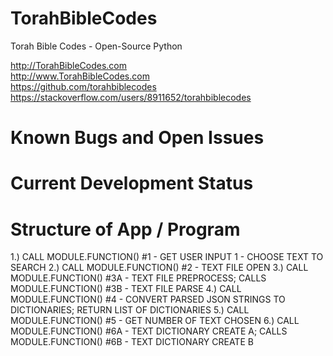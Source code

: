 # TorahBibleCodes
Torah Bible Codes - Open-Source Python

http://TorahBibleCodes.com
<br />
http://www.TorahBibleCodes.com
<br />
https://github.com/torahbiblecodes
<br />
https://stackoverflow.com/users/8911652/torahbiblecodes

# Known Bugs and Open Issues

# Current Development Status

# Structure of App / Program

1.) CALL MODULE.FUNCTION() #1 - GET USER INPUT 1 - CHOOSE TEXT TO SEARCH
2.) CALL MODULE.FUNCTION() #2 - TEXT FILE OPEN
3.) CALL MODULE.FUNCTION() #3A - TEXT FILE PREPROCESS; CALLS MODULE.FUNCTION() #3B - TEXT FILE PARSE
4.) CALL MODULE.FUNCTION() #4 - CONVERT PARSED JSON STRINGS TO DICTIONARIES; RETURN LIST OF DICTIONARIES
5.) CALL MODULE.FUNCTION() #5 - GET NUMBER OF TEXT CHOSEN
6.) CALL MODULE.FUNCTION() #6A - TEXT DICTIONARY CREATE A; CALLS MODULE.FUNCTION() #6B - TEXT DICTIONARY CREATE B

